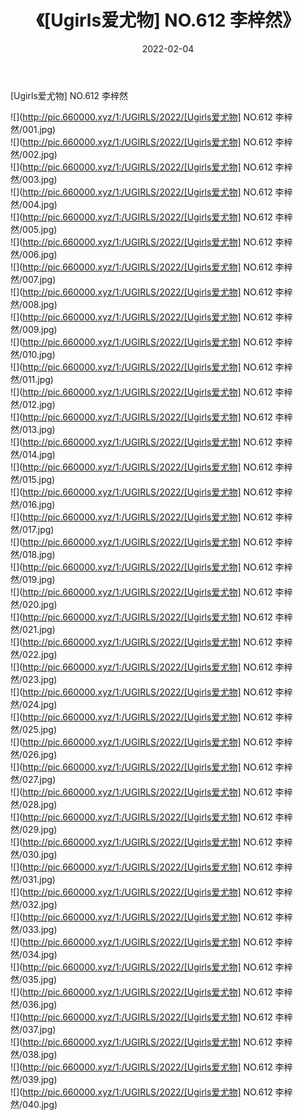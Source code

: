 ﻿---
layout: post
title:  《[Ugirls爱尤物] NO.612 李梓然》
date:   2022-02-04
img: http://pic.660000.xyz/1:/UGIRLS/2022/[Ugirls爱尤物] NO.612 李梓然/000.jpg
categories: [美女, 清纯, 唯美]
---

[Ugirls爱尤物] NO.612 李梓然

 ![](http://pic.660000.xyz/1:/UGIRLS/2022/[Ugirls爱尤物] NO.612 李梓然/001.jpg) <br>![](http://pic.660000.xyz/1:/UGIRLS/2022/[Ugirls爱尤物] NO.612 李梓然/002.jpg) <br>![](http://pic.660000.xyz/1:/UGIRLS/2022/[Ugirls爱尤物] NO.612 李梓然/003.jpg) <br>![](http://pic.660000.xyz/1:/UGIRLS/2022/[Ugirls爱尤物] NO.612 李梓然/004.jpg) <br>![](http://pic.660000.xyz/1:/UGIRLS/2022/[Ugirls爱尤物] NO.612 李梓然/005.jpg) <br>![](http://pic.660000.xyz/1:/UGIRLS/2022/[Ugirls爱尤物] NO.612 李梓然/006.jpg) <br>![](http://pic.660000.xyz/1:/UGIRLS/2022/[Ugirls爱尤物] NO.612 李梓然/007.jpg) <br>![](http://pic.660000.xyz/1:/UGIRLS/2022/[Ugirls爱尤物] NO.612 李梓然/008.jpg) <br>![](http://pic.660000.xyz/1:/UGIRLS/2022/[Ugirls爱尤物] NO.612 李梓然/009.jpg) <br>![](http://pic.660000.xyz/1:/UGIRLS/2022/[Ugirls爱尤物] NO.612 李梓然/010.jpg) <br>![](http://pic.660000.xyz/1:/UGIRLS/2022/[Ugirls爱尤物] NO.612 李梓然/011.jpg) <br>![](http://pic.660000.xyz/1:/UGIRLS/2022/[Ugirls爱尤物] NO.612 李梓然/012.jpg) <br>![](http://pic.660000.xyz/1:/UGIRLS/2022/[Ugirls爱尤物] NO.612 李梓然/013.jpg) <br>![](http://pic.660000.xyz/1:/UGIRLS/2022/[Ugirls爱尤物] NO.612 李梓然/014.jpg) <br>![](http://pic.660000.xyz/1:/UGIRLS/2022/[Ugirls爱尤物] NO.612 李梓然/015.jpg) <br>![](http://pic.660000.xyz/1:/UGIRLS/2022/[Ugirls爱尤物] NO.612 李梓然/016.jpg) <br>![](http://pic.660000.xyz/1:/UGIRLS/2022/[Ugirls爱尤物] NO.612 李梓然/017.jpg) <br>![](http://pic.660000.xyz/1:/UGIRLS/2022/[Ugirls爱尤物] NO.612 李梓然/018.jpg) <br>![](http://pic.660000.xyz/1:/UGIRLS/2022/[Ugirls爱尤物] NO.612 李梓然/019.jpg) <br>![](http://pic.660000.xyz/1:/UGIRLS/2022/[Ugirls爱尤物] NO.612 李梓然/020.jpg) <br>![](http://pic.660000.xyz/1:/UGIRLS/2022/[Ugirls爱尤物] NO.612 李梓然/021.jpg) <br>![](http://pic.660000.xyz/1:/UGIRLS/2022/[Ugirls爱尤物] NO.612 李梓然/022.jpg) <br>![](http://pic.660000.xyz/1:/UGIRLS/2022/[Ugirls爱尤物] NO.612 李梓然/023.jpg) <br>![](http://pic.660000.xyz/1:/UGIRLS/2022/[Ugirls爱尤物] NO.612 李梓然/024.jpg) <br>![](http://pic.660000.xyz/1:/UGIRLS/2022/[Ugirls爱尤物] NO.612 李梓然/025.jpg) <br>![](http://pic.660000.xyz/1:/UGIRLS/2022/[Ugirls爱尤物] NO.612 李梓然/026.jpg) <br>![](http://pic.660000.xyz/1:/UGIRLS/2022/[Ugirls爱尤物] NO.612 李梓然/027.jpg) <br>![](http://pic.660000.xyz/1:/UGIRLS/2022/[Ugirls爱尤物] NO.612 李梓然/028.jpg) <br>![](http://pic.660000.xyz/1:/UGIRLS/2022/[Ugirls爱尤物] NO.612 李梓然/029.jpg) <br>![](http://pic.660000.xyz/1:/UGIRLS/2022/[Ugirls爱尤物] NO.612 李梓然/030.jpg) <br>![](http://pic.660000.xyz/1:/UGIRLS/2022/[Ugirls爱尤物] NO.612 李梓然/031.jpg) <br>![](http://pic.660000.xyz/1:/UGIRLS/2022/[Ugirls爱尤物] NO.612 李梓然/032.jpg) <br>![](http://pic.660000.xyz/1:/UGIRLS/2022/[Ugirls爱尤物] NO.612 李梓然/033.jpg) <br>![](http://pic.660000.xyz/1:/UGIRLS/2022/[Ugirls爱尤物] NO.612 李梓然/034.jpg) <br>![](http://pic.660000.xyz/1:/UGIRLS/2022/[Ugirls爱尤物] NO.612 李梓然/035.jpg) <br>![](http://pic.660000.xyz/1:/UGIRLS/2022/[Ugirls爱尤物] NO.612 李梓然/036.jpg) <br>![](http://pic.660000.xyz/1:/UGIRLS/2022/[Ugirls爱尤物] NO.612 李梓然/037.jpg) <br>![](http://pic.660000.xyz/1:/UGIRLS/2022/[Ugirls爱尤物] NO.612 李梓然/038.jpg) <br>![](http://pic.660000.xyz/1:/UGIRLS/2022/[Ugirls爱尤物] NO.612 李梓然/039.jpg) <br>![](http://pic.660000.xyz/1:/UGIRLS/2022/[Ugirls爱尤物] NO.612 李梓然/040.jpg) <br>